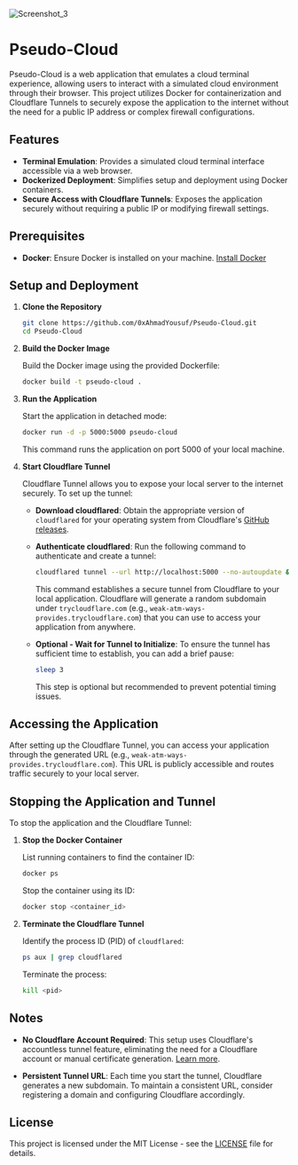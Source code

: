 ![Screenshot_3](https://github.com/user-attachments/assets/b8968abb-11e4-4def-b8bd-a284e13f4de3)

# Pseudo-Cloud

Pseudo-Cloud is a web application that emulates a cloud terminal experience, allowing users to interact with a simulated cloud environment through their browser. This project utilizes Docker for containerization and Cloudflare Tunnels to securely expose the application to the internet without the need for a public IP address or complex firewall configurations.

## Features

- **Terminal Emulation**: Provides a simulated cloud terminal interface accessible via a web browser.
- **Dockerized Deployment**: Simplifies setup and deployment using Docker containers.
- **Secure Access with Cloudflare Tunnels**: Exposes the application securely without requiring a public IP or modifying firewall settings.

## Prerequisites

- **Docker**: Ensure Docker is installed on your machine. [Install Docker](https://docs.docker.com/get-docker/)

## Setup and Deployment

1. **Clone the Repository**

   ```bash
   git clone https://github.com/0xAhmadYousuf/Pseudo-Cloud.git
   cd Pseudo-Cloud
   ```

2. **Build the Docker Image**

   Build the Docker image using the provided Dockerfile:

   ```bash
   docker build -t pseudo-cloud .
   ```

3. **Run the Application**

   Start the application in detached mode:

   ```bash
   docker run -d -p 5000:5000 pseudo-cloud
   ```

   This command runs the application on port 5000 of your local machine.

4. **Start Cloudflare Tunnel**

   Cloudflare Tunnel allows you to expose your local server to the internet securely. To set up the tunnel:

   - **Download cloudflared**: Obtain the appropriate version of `cloudflared` for your operating system from Cloudflare's [GitHub releases](https://github.com/cloudflare/cloudflared/releases).

   - **Authenticate cloudflared**: Run the following command to authenticate and create a tunnel:

     ```bash
     cloudflared tunnel --url http://localhost:5000 --no-autoupdate &
     ```

     This command establishes a secure tunnel from Cloudflare to your local application. Cloudflare will generate a random subdomain under `trycloudflare.com` (e.g., `weak-atm-ways-provides.trycloudflare.com`) that you can use to access your application from anywhere.

   - **Optional - Wait for Tunnel to Initialize**: To ensure the tunnel has sufficient time to establish, you can add a brief pause:

     ```bash
     sleep 3
     ```

     This step is optional but recommended to prevent potential timing issues.

## Accessing the Application

After setting up the Cloudflare Tunnel, you can access your application through the generated URL (e.g., `weak-atm-ways-provides.trycloudflare.com`). This URL is publicly accessible and routes traffic securely to your local server.

## Stopping the Application and Tunnel

To stop the application and the Cloudflare Tunnel:

1. **Stop the Docker Container**

   List running containers to find the container ID:

   ```bash
   docker ps
   ```

   Stop the container using its ID:

   ```bash
   docker stop <container_id>
   ```

2. **Terminate the Cloudflare Tunnel**

   Identify the process ID (PID) of `cloudflared`:

   ```bash
   ps aux | grep cloudflared
   ```

   Terminate the process:

   ```bash
   kill <pid>
   ```

## Notes

- **No Cloudflare Account Required**: This setup uses Cloudflare's accountless tunnel feature, eliminating the need for a Cloudflare account or manual certificate generation. [Learn more](https://community.cloudflare.com/t/only-accountless-tunnels-with-docker-compose/442445).

- **Persistent Tunnel URL**: Each time you start the tunnel, Cloudflare generates a new subdomain. To maintain a consistent URL, consider registering a domain and configuring Cloudflare accordingly.

## License

This project is licensed under the MIT License - see the [LICENSE](LICENSE) file for details. 
